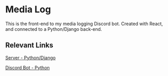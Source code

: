 # Media Log

This is the front-end to my media logging Discord bot.  Created with React, and connected to a Python/Django back-end.

## Relevant Links

[Server - Python/Django](https://github.com/HanifCarroll/Media-Logger-Django)

[Discord Bot - Python](https://github.com/HanifCarroll/Media-Logger-Discord-Bot)

